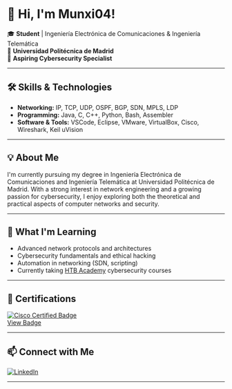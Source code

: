 # 👋 Hi, I'm Munxi04!

🎓 **Student** | Ingeniería Electrónica de Comunicaciones & Ingeniería Telemática  
🏫 **Universidad Politécnica de Madrid**  
🔐 **Aspiring Cybersecurity Specialist**

---

## 🛠️ Skills & Technologies

- **Networking:** IP, TCP, UDP, OSPF, BGP, SDN, MPLS, LDP
- **Programming:** Java, C, C++, Python, Bash, Assembler
- **Software & Tools:** VSCode, Eclipse, VMware, VirtualBox, Cisco, Wireshark, Keil uVision

---

## 💡 About Me

I'm currently pursuing my degree in Ingeniería Electrónica de Comunicaciones and Ingeniería Telemática at Universidad Politécnica de Madrid. With a strong interest in network engineering and a growing passion for cybersecurity, I enjoy exploring both the theoretical and practical aspects of computer networks and security.

---

## 🌱 What I'm Learning

- Advanced network protocols and architectures
- Cybersecurity fundamentals and ethical hacking
- Automation in networking (SDN, scripting)
- Currently taking [HTB Academy](https://academy.hackthebox.com/) cybersecurity courses

---

## 🏅 Certifications

[![Cisco Certified Badge](https://images.credly.com/size/340x340/images/4706b371-cfba-4bc7-a6b4-3b4c7d95c2c7/image.png)](https://www.credly.com/badges/c59471e7-a07d-4e74-a7a7-dc43783ffadd/public_url)  
[View Badge](https://www.credly.com/badges/c59471e7-a07d-4e74-a7a7-dc43783ffadd/public_url)

---

## 📫 Connect with Me

[![LinkedIn](https://img.shields.io/badge/LinkedIn-Connect-blue?logo=linkedin)](https://www.linkedin.com/in/Munxi04)

---

<!--
**Munxi04/Munxi04** is a ✨ special ✨ repository because its `README.md` (this file) appears on your GitHub profile.
-->

